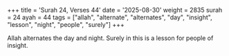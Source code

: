 +++
title = 'Surah 24, Verses 44'
date = '2025-08-30'
weight = 2835
surah = 24
ayah = 44
tags = ["allah", "alternate", "alternates", "day", "insight", "lesson", "night", "people", "surely"]
+++

Allah alternates the day and night. Surely in this is a lesson for people of insight.